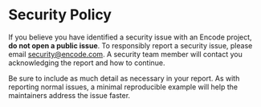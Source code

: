 # Security Policy

If you believe you have identified a security issue with an Encode
project, **do not open a public issue**. To responsibly report a
security issue, please email security@encode.com. A security
team member will contact you acknowledging the report and how to
continue.

Be sure to include as much detail as necessary in your report. As with
reporting normal issues, a minimal reproducible example will help the
maintainers address the issue faster.

